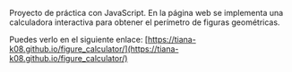 Proyecto de práctica con JavaScript. En la página web se implementa una calculadora interactiva para obtener el perímetro de figuras geométricas.

Puedes verlo en el siguiente enlace: [https://tiana-k08.github.io/figure_calculator/](https://tiana-k08.github.io/figure_calculator/)
